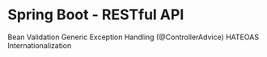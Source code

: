 # Spring Boot - RESTful API

Bean Validation
Generic Exception Handling (@ControllerAdvice)
HATEOAS
Internationalization
